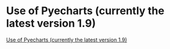 # Use of Pyecharts (currently the latest version 1.9)
[Use of Pyecharts (currently the latest version 1.9)](https://aiwithcloud.com/2022/09/19/use_of_pyecharts_currently_the_latest_version_1-9/)